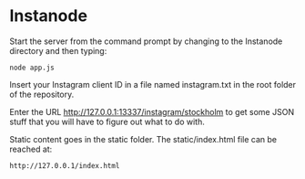 Instanode
=========

Start the server from the command prompt by changing to the Instanode directory and then typing:

	node app.js

Insert your Instagram client ID in a file named instagram.txt in the root folder of the repository.

Enter the URL http://127.0.0.1:13337/instagram/stockholm to get some JSON stuff that you will have to figure out what to do with.

Static content goes in the static folder. The static/index.html file can be reached at:

	http://127.0.0.1/index.html

